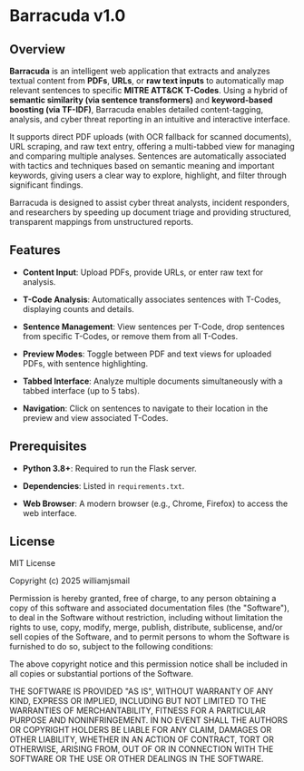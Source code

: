 Barracuda v1.0
=========

Overview
--------

**Barracuda** is an intelligent web application that extracts and analyzes textual content from **PDFs**, **URLs**, or **raw text inputs** to automatically map relevant sentences to specific **MITRE ATT&CK T-Codes**. Using a hybrid of **semantic similarity (via sentence transformers)** and **keyword-based boosting (via TF-IDF)**, Barracuda enables detailed content-tagging, analysis, and cyber threat reporting in an intuitive and interactive interface.

It supports direct PDF uploads (with OCR fallback for scanned documents), URL scraping, and raw text entry, offering a multi-tabbed view for managing and comparing multiple analyses. Sentences are automatically associated with tactics and techniques based on semantic meaning and important keywords, giving users a clear way to explore, highlight, and filter through significant findings.

Barracuda is designed to assist cyber threat analysts, incident responders, and researchers by speeding up document triage and providing structured, transparent mappings from unstructured reports.

Features
--------

-   **Content Input**: Upload PDFs, provide URLs, or enter raw text for analysis.

-   **T-Code Analysis**: Automatically associates sentences with T-Codes, displaying counts and details.

-   **Sentence Management**: View sentences per T-Code, drop sentences from specific T-Codes, or remove them from all T-Codes.

-   **Preview Modes**: Toggle between PDF and text views for uploaded PDFs, with sentence highlighting.

-   **Tabbed Interface**: Analyze multiple documents simultaneously with a tabbed interface (up to 5 tabs).

-   **Navigation**: Click on sentences to navigate to their location in the preview and view associated T-Codes.

Prerequisites
-------------

-   **Python 3.8+**: Required to run the Flask server.

-   **Dependencies**: Listed in `requirements.txt`.

-   **Web Browser**: A modern browser (e.g., Chrome, Firefox) to access the web interface.

License
-------

MIT License

Copyright (c) 2025 williamjsmail

Permission is hereby granted, free of charge, to any person obtaining a copy
of this software and associated documentation files (the "Software"), to deal
in the Software without restriction, including without limitation the rights
to use, copy, modify, merge, publish, distribute, sublicense, and/or sell
copies of the Software, and to permit persons to whom the Software is
furnished to do so, subject to the following conditions:

The above copyright notice and this permission notice shall be included in all
copies or substantial portions of the Software.

THE SOFTWARE IS PROVIDED "AS IS", WITHOUT WARRANTY OF ANY KIND, EXPRESS OR
IMPLIED, INCLUDING BUT NOT LIMITED TO THE WARRANTIES OF MERCHANTABILITY,
FITNESS FOR A PARTICULAR PURPOSE AND NONINFRINGEMENT. IN NO EVENT SHALL THE
AUTHORS OR COPYRIGHT HOLDERS BE LIABLE FOR ANY CLAIM, DAMAGES OR OTHER
LIABILITY, WHETHER IN AN ACTION OF CONTRACT, TORT OR OTHERWISE, ARISING FROM,
OUT OF OR IN CONNECTION WITH THE SOFTWARE OR THE USE OR OTHER DEALINGS IN THE
SOFTWARE.
